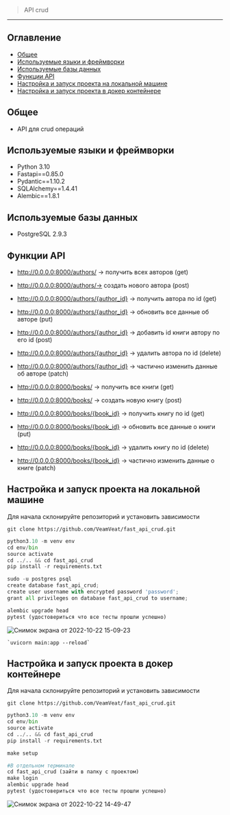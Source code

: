 > API crud

---

## Оглавление
* [Общее](#общее)
* [Используемые языки и фреймворки](#используемые-языки-и-фреймворки)
* [Используемые базы данных](#используемые-базы-данных)
* [Функции API](#функции-api)
* [Настройка и запуск проекта на локальной машине](#настройка-и-запуск-проекта-на-локальной-машине)
* [Настройка и запуск проекта в докер контейнере](#настройка-и-запуск-проекта-в-докер-контейнере)

## Общее
- API для crud операций

## Используемые языки и фреймворки
- Python 3.10
- Fastapi==0.85.0
- Pydantic==1.10.2
- SQLAlchemy==1.4.41
- Alembic==1.8.1

## Используемые базы данных
- PostgreSQL 2.9.3

## Функции API
- http://0.0.0.0:8000/authors/ -> получить всех авторов (get)
- http://0.0.0.0:8000/authors/-> создать нового автора (post)
- http://0.0.0.0:8000/authors/{author_id} -> получить автора по id (get)
- http://0.0.0.0:8000/authors/{author_id} -> обновить все данные об авторе (put)
- http://0.0.0.0:8000/authors/{author_id} -> добавить id книги автору по его id (post)
- http://0.0.0.0:8000/authors/{author_id} -> удалить автора по id (delete)
- http://0.0.0.0:8000/authors/{author_id} -> частично изменить данные об авторе (patch)


- http://0.0.0.0:8000/books/ -> получить все книги (get)
- http://0.0.0.0:8000/books/ -> создать новую книгу (post)
- http://0.0.0.0:8000/books/{book_id} -> получить книгу по id (get)
- http://0.0.0.0:8000/books/{book_id} -> обновить все данные о книги (put)
- http://0.0.0.0:8000/books/{book_id} -> удалить книгу по id (delete)
- http://0.0.0.0:8000/books/{book_id} -> частично изменить данные о книге (patch)

## Настройка и запуск проекта на локальной машине
Для начала склонируйте репозиторий и установить зависимости

`git clone https://github.com/VeamVeat/fast_api_crud.git`

```Python
python3.10 -m venv env
cd env/bin
source activate
cd ../.. && cd fast_api_crud
pip install -r requirements.txt

sudo -u postgres psql
create database fast_api_crud;
create user username with encrypted password 'password';
grant all privileges on database fast_api_crud to username;

alembic upgrade head
pytest (удостовериться что все тесты прошли успешно)
```
![Снимок экрана от 2022-10-22 15-09-23](https://user-images.githubusercontent.com/67123448/197338305-23148b3e-9e2e-465e-ae90-7ce3cea84151.png)
 
```
`uvicorn main:app --reload`
```

## Настройка и запуск проекта в докер контейнере
Для начала склонируйте репозиторий и установить зависимости

`git clone https://github.com/VeamVeat/fast_api_crud.git`

```Python
python3.10 -m venv env
cd env/bin
source activate
cd ../.. && cd fast_api_crud
pip install -r requirements.txt

make setup

#В отдельном терминале 
cd fast_api_crud (зайти в папку с проектом)
make login
alembic upgrade head
pytest (удостовериться что все тесты прошли успешно)
```
![Снимок экрана от 2022-10-22 14-49-47](https://user-images.githubusercontent.com/67123448/197338206-3eb444ea-54b2-4273-b1d4-4c755d3eef4c.png)
